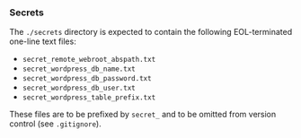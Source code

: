 ### Secrets

The `./secrets` directory is expected to contain the following EOL-terminated
one-line text files:

- `secret_remote_webroot_abspath.txt`
- `secret_wordpress_db_name.txt`
- `secret_wordpress_db_password.txt`
- `secret_wordpress_db_user.txt`
- `secret_wordpress_table_prefix.txt`

These files are to be prefixed by `secret_` and to be omitted from version
control (see `.gitignore`).
